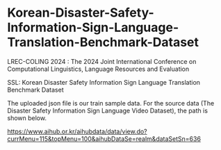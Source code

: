 # Korean-Disaster-Safety-Information-Sign-Language-Translation-Benchmark-Dataset
LREC-COLING 2024 : The 2024 Joint International Conference on Computational Linguistics, Language Resources and Evaluation

SSL: Korean Disaster Safety Information Sign Language Translation Benchmark Dataset

The uploaded json file is our train sample data. For the source data (The Disaster Safety Information Sign Language Video Dataset), the path is shown below.

https://www.aihub.or.kr/aihubdata/data/view.do?currMenu=115&topMenu=100&aihubDataSe=realm&dataSetSn=636
